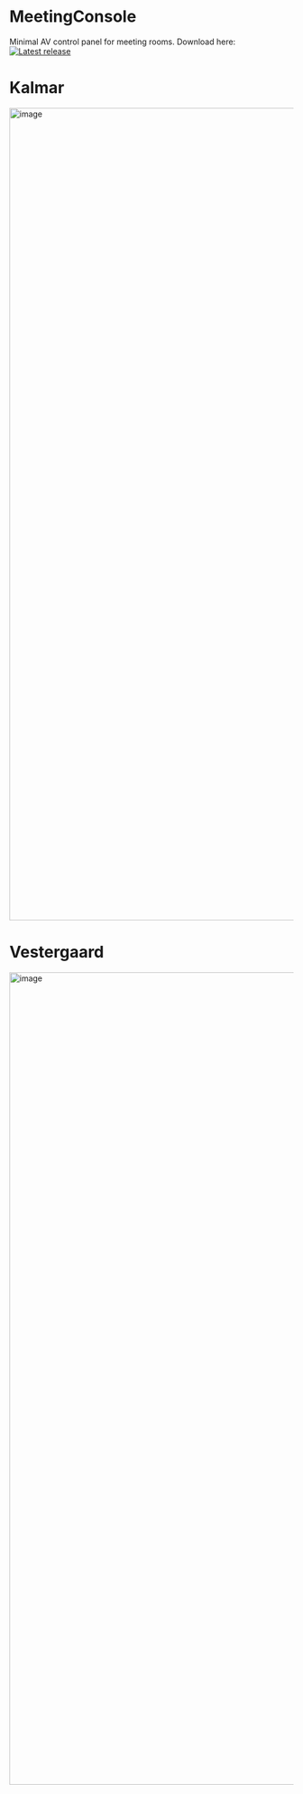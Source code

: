 # MeetingConsole

Minimal AV control panel for meeting rooms.
Download here:
[![Latest release](https://img.shields.io/github/v/release/oshaVC/MeetingConsole?sort=semver)](https://github.com/oshaVC/MeetingConsole/releases/latest)

# Kalmar
<img width="2559" height="1439" alt="image" src="https://github.com/user-attachments/assets/85c9465b-d7de-4b2e-b03c-6f98e253525b" />

# Vestergaard
<img width="2559" height="1439" alt="image" src="https://github.com/user-attachments/assets/90d613f4-dd08-44a7-89ec-3a8a469d3edc" />
